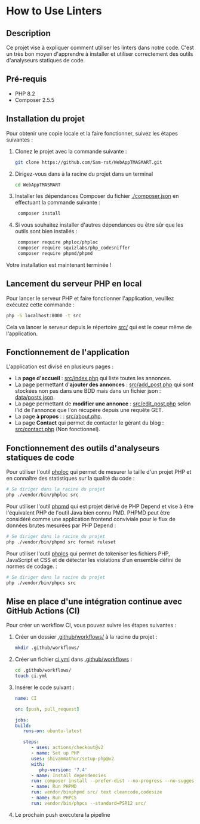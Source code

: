# How to Use Linters

## Description

Ce projet vise à expliquer comment utiliser les linters dans notre code. C'est un très bon moyen d'apprendre à installer et utiliser correctement des outils d'analyseurs statiques de code.

## Pré-requis

- PHP 8.2
- Composer 2.5.5

## Installation du projet

Pour obtenir une copie locale et la faire fonctionner, suivez les étapes suivantes :

1. Clonez le projet avec la commande suivante :
   ```bash
   git clone https://github.com/Sam-rst/WebAppTMASMART.git
   ```

2. Dirigez-vous dans à la racine du projet dans un terminal
   ```bash
   cd WebAppTMASMART
   ```

3. Installer les dépendances Composer du fichier [./composer.json](./composer.json) en effectuant la commande suivante :
   ```bash
    composer install
   ```

4. Si vous souhaitez installer d'autres dépendances ou être sûr que les outils sont bien installés :
   ```bash
    composer require phploc/phploc
    composer require squizlabs/php_codesniffer
    composer require phpmd/phpmd
   ```

Votre installation est maintenant terminée !

## Lancement du serveur PHP en local

Pour lancer le serveur PHP et faire fonctionner l'application, veuillez exécutez cette commande :
   ```bash
   php -S localhost:8000 -t src
   ```

Cela va lancer le serveur depuis le répertoire [src/](src/) qui est le coeur même de l'application.

## Fonctionnement de l'application

L'application est divisé en plusieurs pages :
- La __page d'accueil__ : [src/index.php](src/index.php) qui liste toutes les annonces.
- La page permettant d'__ajouter des annonces__ : [src/add_post.php](src/add_post.php) qui sont stockées non pas dans une BDD mais dans un fichier json : [data/posts.json](data/posts.json).
- La page permettant de __modifier une annonce__ : [src/edit_post.php](src/edit_post.php) selon l'id de l'annonce que l'on récupère depuis une requête GET.
- La page __à propos__ : : [src/about.php](src/about.php).
- La page __Contact__ qui permet de contacter le gérant du blog : [src/contact.php](src/contact.php) (Non fonctionnel).

## Fonctionnement des outils d'analyseurs statiques de code

Pour utiliser l'outil [phploc](https://github.com/sebastianbergmann/phploc) qui permet de mesurer la taille d'un projet PHP et en connaître des statistiques sur la qualité du code :
```bash
# Se diriger dans la racine du projet
php ./vendor/bin/phploc src
```

Pour utiliser l'outil [phpmd](https://github.com/phpmd/phpmd) qui est projet dérivé de PHP Depend et vise à être l'équivalent PHP de l'outil Java bien connu PMD. PHPMD peut être considéré comme une application frontend conviviale pour le flux de données brutes mesurées par PHP Depend :
```bash
# Se diriger dans la racine du projet
php ./vendor/bin/phpmd src format ruleset
```

Pour utiliser l'outil [phplcs](https://github.com/sebastianbergmann/phploc) qui permet de tokeniser les fichiers PHP, JavaScript et CSS et de détecter les violations d'un ensemble défini de normes de codage. :
```bash
# Se diriger dans la racine du projet
php ./vendor/bin/phpcs src
```

## Mise en place d'une intégration continue avec GitHub Actions (CI)

Pour créer un workflow CI, vous pouvez suivre les étapes suivantes :
1. Créer un dossier [.github/workflows/](.github/workflows/) à la racine du projet :
   ```bash
   mkdir .github/workflows/
   ```
2. Créer un fichier [ci.yml](.github/workflows/ci.yml) dans [.github/workflows](.github/workflows) :
   ```bash
   cd .github/workflows/
   touch ci.yml
   ```
3. Insérer le code suivant : 
   ```yml
   name: CI

   on: [push, pull_request]

   jobs:
   build:
      runs-on: ubuntu-latest
   
      steps:
         - uses: actions/checkout@v2
         - name: Set up PHP
         uses: shivammathur/setup-php@v2
         with:
            php-version: '7.4'
         - name: Install dependencies
         run: composer install --prefer-dist --no-progress --no-suggest
         - name: Run PHPMD
         run: vendor/binphpmd src/ text cleancode,codesize
         - name: Run PHPCS
         run: vendor/bin/phpcs --standard=PSR12 src/
   ```

4. Le prochain push executera la pipeline